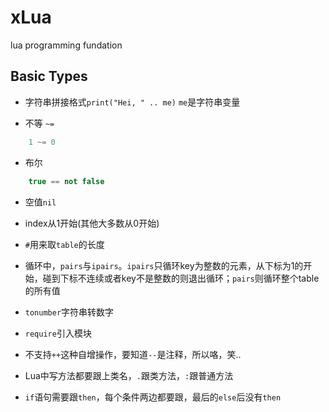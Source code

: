 # xLua
lua programming fundation

## Basic Types

- 字符串拼接格式`print("Hei, " .. me)` `me`是字符串变量

- 不等 `~=`
```Lua
	1 ~= 0
```

- 布尔
```Lua
	true == not false
```

- 空值`nil`

- index从1开始(其他大多数从0开始)

- `#`用来取`table`的长度

- 循环中，`pairs`与`ipairs`。`ipairs`只循环key为整数的元素，从下标为1的开始，碰到下标不连续或者key不是整数的则退出循环；`pairs`则循环整个table的所有值

- `tonumber`字符串转数字

- `require`引入模块

- 不支持`++`这种自增操作，要知道`--`是注释，所以咯，笑..

- Lua中写方法都要跟上类名，`.`跟类方法，`:`跟普通方法

- `if`语句需要跟`then`，每个条件两边都要跟，最后的`else`后没有`then`
